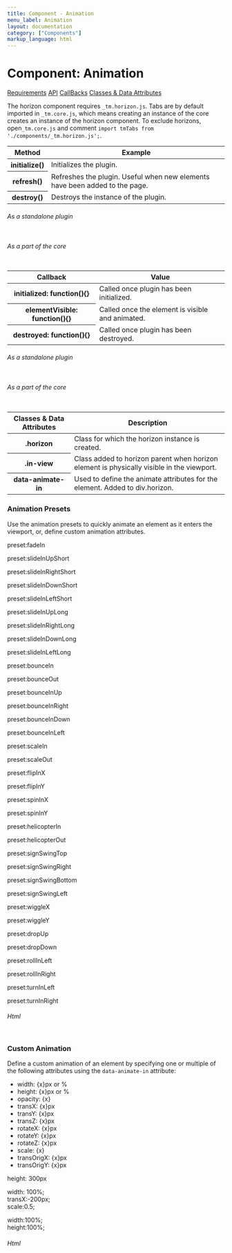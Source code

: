 ```yaml
---
title: Component - Animation
menu_label: Animation
layout: documentation
category: ["Components"]
markup_language: html
---
```


<div class="section-block">
  <div class="row pt-40 pt-md-40">
    <!-- Content Inner -->
    <div class="col w-9/12 w-md-full order-2 content-inner">
      <h1 class="font-light">Component: Animation</h1>
      <div class="tabs rounded">
        <div class="tab-nav button-nav left">
          <a href="#tabs-1-pane-1" class="button border-b border-2 active bg-transparent bg-hover-transparent border-grey-lightest border-hover-grey-lightest color-grey-dark color-hover-grey-darkest border-active-primary color-active-primary">Requirements</a>
          <a href="#tabs-1-pane-2" class="button border-b border-2 bg-transparent bg-hover-transparent border-grey-lightest border-hover-grey-lightest color-grey-dark color-hover-grey-darkest border-active-primary color-active-primary">API</a>
          <a href="#tabs-1-pane-3" class="button border-b border-2 bg-transparent bg-hover-transparent border-grey-lightest border-hover-grey-lightest color-grey-dark color-hover-grey-darkest border-active-primary color-active-primary">CallBacks</a>
          <a href="#tabs-1-pane-4" class="button border-b border-2 bg-transparent bg-hover-transparent border-grey-lightest border-hover-grey-lightest color-grey-dark color-hover-grey-darkest border-active-primary color-active-primary">Classes &amp; Data Attributes</a>
        </div>
        <div class="tab-panes px-0 rounded rounded-sm-b border-transparent">
          <div id="tabs-1-pane-1" class="active animate-in">
            <div class="tab-content">
              <p class="mb-0">The horizon component requires <code class="color-indigo font-bold">_tm.horizon.js</code>. Tabs are by default imported in <code class="color-indigo font-bold">_tm.core.js</code>, which means creating an instance of the core creates an instance of the horizon component. To exclude horizons, open<code class="color-indigo font-bold">_tm.core.js</code> and comment <code class="color-indigo font-bold">import tmTabs from './components/_tm.horizon.js';</code>.</p>
            </div>
          </div>
          <div id="tabs-1-pane-2">
            <div class="tab-content">
              <!-- Classes -->
              <div class="table-scrollable">
                <table class="table size-md mb-0 rounded bg-white">
                  <thead>
                    <tr>
                      <th> Method </th>
                      <th> Example </th>
                    </tr>
                  </thead>
                  <tbody class="font-mono">
                    <tr>
                      <th class="color-indigo">initialize()</th>
                      <td> Initializes the plugin. </td>
                    </tr>
                    <tr>
                      <th class="color-indigo">refresh()</th>
                      <td> Refreshes the plugin. Useful when new elements have been added to the page. </td>
                    </tr>
                    <tr>
                      <th class="color-indigo">destroy()</th>
                      <td> Destroys the instance of the plugin. </td>
                    </tr>
                  </tbody>
                </table>
              </div>
              <!-- Classes End -->
              <!-- code -->
              <h6 class="uppercase">As a standalone plugin</h6>
              <div class="rounded p-20 overflow-y-scroll mb-0 bg-gradient-grey-ultralight border-l border-4 border-solid border-indigo">
                <pre class="m-0 language-js"><code class="inline-block scrolling-touch"><!--let horizon = new tmHorizon('.horizon');
horizon.method();
--></code></pre>
              </div>
              <!-- code -->
              <!-- code -->
              <h6 class="uppercase">As a part of the core</h6>
              <div class="rounded p-20 overflow-y-scroll mb-0 bg-gradient-grey-ultralight border-l border-4 border-solid border-indigo">
                <pre class="m-0 language-js"><code class="inline-block scrolling-touch"><!--timber.horizon.method();
--></code></pre>
              </div>
              <!-- code -->
            </div>
          </div>
          <div id="tabs-1-pane-3">
            <div class="tab-content">
              <!-- Classes -->
              <div class="table-scrollable">
                <table class="table size-md mb-0 rounded bg-white">
                  <thead>
                    <tr>
                      <th> Callback </th>
                      <th> Value </th>
                    </tr>
                  </thead>
                  <tbody class="font-mono">
                    <tr>
                      <th class="color-indigo">initialized: function(){}</th>
                      <td> Called once plugin has been initialized. </td>
                    </tr>
                    <tr>
                      <th class="color-indigo">elementVisible: function(){}</th>
                      <td> Called once the element is visible and animated. </td>
                    </tr>
                    <tr>
                      <th class="color-indigo">destroyed: function(){}</th>
                      <td> Called once plugin has been destroyed. </td>
                    </tr>
                  </tbody>
                </table>
              </div>
              <!-- Classes End -->
              <!-- code -->
              <h6 class="uppercase">As a standalone plugin</h6>
              <div class="rounded p-20 overflow-y-scroll mb-0 bg-gradient-grey-ultralight border-l border-4 border-solid border-indigo">
                <pre class="m-0 language-js"><code class="inline-block scrolling-touch"><!--let horizon = new tmHorizon('.horizon',{
	callback:function(){}
});
--></code></pre>
              </div>
              <!-- code -->
              <!-- code -->
              <h6 class="uppercase">As a part of the core</h6>
              <div class="rounded p-20 overflow-y-scroll mb-0 bg-gradient-grey-ultralight border-l border-4 border-solid border-indigo">
                <pre class="m-0 language-js"><code class="inline-block scrolling-touch"><!--timber.module.horizon.settings.callback = function(){};
--></code></pre>
              </div>
              <!-- code -->
            </div>
          </div>
          <div id="tabs-1-pane-4">
            <div class="tab-content">
              <!-- Classes -->
              <div class="table-scrollable">
                <table class="table size-md mb-0 rounded bg-white">
                  <thead>
                    <tr>
                      <th> Classes &amp; Data Attributes </th>
                      <th> Description </th>
                    </tr>
                  </thead>
                  <tbody class="font-mono">
                    <tr>
                      <th class="color-indigo">.horizon</th>
                      <td> Class for which the horizon instance is created. </td>
                    </tr>
                    <tr>
                      <th class="color-indigo">.in-view</th>
                      <td> Class added to horizon parent when horizon element is physically visible in the viewport. </td>
                    </tr>
                    <tr>
                      <th class="color-indigo">data-animate-in</th>
                      <td> Used to define the animate attributes for the element. Added to div.horizon. </td>
                    </tr>
                  </tbody>
                </table>
              </div>
              <!-- Classes End -->
            </div>
          </div>
        </div>
      </div>
      <!-- Demo Block -->
      <div class="demo-block mt-80">
        <h3 class="font-light">Animation Presets</h3>
        <p>Use the animation presets to quickly animate an element as it enters the viewport, or, define custom animation attributes.</p>
        <div class="row">
          <div class="col w-4/12 center">
            <div class="card h-200 flex items-center rounded bg-grey-dark color-white horizon" data-animate-in="preset:fadeIn;duration:500ms;delay:200ms;" data-threshold="1">
              <div class="mx-auto">
                <p>preset:fadeIn</p>
              </div>
            </div>
          </div>
          <div class="col w-4/12 center">
            <div class="card h-200 flex items-center rounded bg-grey-darkest color-white horizon" data-animate-in="preset:slideInUpShort;duration:500ms;delay:200ms;" data-threshold="1">
              <div class="mx-auto">
                <p>preset:slideInUpShort</p>
              </div>
            </div>
          </div>
          <div class="col w-4/12 center">
            <div class="card h-200 flex items-center rounded bg-grey-dark color-white horizon" data-animate-in="preset:slideInRightShort;duration:500ms;delay:200ms;" data-threshold="1">
              <div class="mx-auto">
                <p>preset:slideInRightShort</p>
              </div>
            </div>
          </div>
        </div>
        <div class="row">
          <div class="col w-4/12 center">
            <div class="card h-200 flex items-center rounded bg-grey-darkest color-white horizon" data-animate-in="preset:slideInDownShort;duration:500ms;delay:200ms;" data-threshold="1">
              <div class="mx-auto">
                <p>preset:slideInDownShort</p>
              </div>
            </div>
          </div>
          <div class="col w-4/12 center">
            <div class="card h-200 flex items-center rounded bg-grey-dark color-white horizon" data-animate-in="preset:slideInLeftShort;duration:500ms;delay:200ms;" data-threshold="1">
              <div class="mx-auto">
                <p>preset:slideInLeftShort</p>
              </div>
            </div>
          </div>
          <div class="col w-4/12 center">
            <div class="card h-200 flex items-center rounded bg-grey-darkest color-white horizon" data-animate-in="preset:slideInUpLong;duration:500ms;delay:200ms;" data-threshold="1">
              <div class="mx-auto">
                <p>preset:slideInUpLong</p>
              </div>
            </div>
          </div>
        </div>
        <div class="row">
          <div class="col w-4/12 center">
            <div class="card h-200 flex items-center rounded bg-grey-dark color-white horizon" data-animate-in="preset:slideInRightLong;duration:500ms;delay:200ms;" data-threshold="1">
              <div class="mx-auto">
                <p>preset:slideInRightLong</p>
              </div>
            </div>
          </div>
          <div class="col w-4/12 center">
            <div class="card h-200 flex items-center rounded bg-grey-darkest color-white horizon" data-animate-in="preset:slideInDownLong;duration:500ms;delay:200ms;" data-threshold="1">
              <div class="mx-auto">
                <p>preset:slideInDownLong</p>
              </div>
            </div>
          </div>
          <div class="col w-4/12 center">
            <div class="card h-200 flex items-center rounded bg-grey-dark color-white horizon" data-animate-in="preset:slideInLeftLong;duration:500ms;delay:200ms;" data-threshold="1">
              <div class="mx-auto">
                <p>preset:slideInLeftLong</p>
              </div>
            </div>
          </div>
        </div>
        <div class="row">
          <div class="col w-4/12 center">
            <div class="card h-200 flex items-center rounded bg-grey-darkest color-white horizon" data-animate-in="preset:bounceIn;duration:500ms;delay:200ms;" data-threshold="1">
              <div class="mx-auto">
                <p>preset:bounceIn</p>
              </div>
            </div>
          </div>
          <div class="col w-4/12 center">
            <div class="card h-200 flex items-center rounded bg-grey-dark color-white horizon" data-animate-in="preset:bounceOut;duration:500ms;delay:200ms;" data-threshold="1">
              <div class="mx-auto">
                <p>preset:bounceOut</p>
              </div>
            </div>
          </div>
          <div class="col w-4/12 center">
            <div class="card h-200 flex items-center rounded bg-grey-darkest color-white horizon" data-animate-in="preset:bounceInUp;duration:500ms;delay:200ms;" data-threshold="1">
              <div class="mx-auto">
                <p>preset:bounceInUp</p>
              </div>
            </div>
          </div>
        </div>
        <div class="row">
          <div class="col w-4/12 center">
            <div class="card h-200 flex items-center rounded bg-grey-dark color-white horizon" data-animate-in="preset:bounceInRight;duration:500ms;delay:200ms;" data-threshold="1">
              <div class="mx-auto">
                <p>preset:bounceInRight</p>
              </div>
            </div>
          </div>
          <div class="col w-4/12 center">
            <div class="card h-200 flex items-center rounded bg-grey-darkest color-white horizon" data-animate-in="preset:bounceInDown;duration:500ms;delay:200ms;" data-threshold="1">
              <div class="mx-auto">
                <p>preset:bounceInDown</p>
              </div>
            </div>
          </div>
          <div class="col w-4/12 center">
            <div class="card h-200 flex items-center rounded bg-grey-dark color-white horizon" data-animate-in="preset:bounceInLeft;duration:500ms;delay:200ms;" data-threshold="1">
              <div class="mx-auto">
                <p>preset:bounceInLeft</p>
              </div>
            </div>
          </div>
        </div>
        <div class="row">
          <div class="col w-4/12 center">
            <div class="card h-200 flex items-center rounded bg-grey-darkest color-white horizon" data-animate-in="preset:scaleIn;duration:500ms;delay:200ms;" data-threshold="1">
              <div class="mx-auto">
                <p>preset:scaleIn</p>
              </div>
            </div>
          </div>
          <div class="col w-4/12 center">
            <div class="card h-200 flex items-center rounded bg-grey-dark color-white horizon" data-animate-in="preset:scaleOut;duration:500ms;delay:200ms;" data-threshold="1">
              <div class="mx-auto">
                <p>preset:scaleOut</p>
              </div>
            </div>
          </div>
          <div class="col w-4/12 center">
            <div class="card h-200 flex items-center rounded bg-grey-darkest color-white horizon" data-animate-in="preset:flipInX;duration:500ms;delay:200ms;" data-threshold="1">
              <div class="mx-auto">
                <p>preset:flipInX</p>
              </div>
            </div>
          </div>
        </div>
        <div class="row">
          <div class="col w-4/12 center">
            <div class="card h-200 flex items-center rounded bg-grey-dark color-white horizon" data-animate-in="preset:flipInY;duration:500ms;delay:200ms;" data-threshold="1">
              <div class="mx-auto">
                <p>preset:flipInY</p>
              </div>
            </div>
          </div>
          <div class="col w-4/12 center">
            <div class="card h-200 flex items-center rounded bg-grey-darkest color-white horizon" data-animate-in="preset:spinInX;duration:500ms;delay:200ms;" data-threshold="1">
              <div class="mx-auto">
                <p>preset:spinInX</p>
              </div>
            </div>
          </div>
          <div class="col w-4/12 center">
            <div class="card h-200 flex items-center rounded bg-grey-dark color-white horizon" data-animate-in="preset:spinInY;duration:500ms;delay:200ms;" data-threshold="1">
              <div class="mx-auto">
                <p>preset:spinInY</p>
              </div>
            </div>
          </div>
        </div>
        <div class="row">
          <div class="col w-4/12 center">
            <div class="card h-200 flex items-center rounded bg-grey-darkest color-white horizon" data-animate-in="preset:helicopterIn;duration:500ms;delay:200ms;" data-threshold="1">
              <div class="mx-auto">
                <p>preset:helicopterIn</p>
              </div>
            </div>
          </div>
          <div class="col w-4/12 center">
            <div class="card h-200 flex items-center rounded bg-grey-dark color-white horizon" data-animate-in="preset:helicopterOut;duration:500ms;delay:200ms;" data-threshold="1">
              <div class="mx-auto">
                <p>preset:helicopterOut</p>
              </div>
            </div>
          </div>
          <div class="col w-4/12 center">
            <div class="card h-200 flex items-center rounded bg-grey-darkest color-white horizon" data-animate-in="preset:signSwingTop;duration:500ms;delay:200ms;" data-threshold="1">
              <div class="mx-auto">
                <p>preset:signSwingTop</p>
              </div>
            </div>
          </div>
        </div>
        <div class="row">
          <div class="col w-4/12 center">
            <div class="card h-200 flex items-center rounded bg-grey-dark color-white horizon" data-animate-in="preset:signSwingRight;duration:500ms;delay:200ms;" data-threshold="1">
              <div class="mx-auto">
                <p>preset:signSwingRight</p>
              </div>
            </div>
          </div>
          <div class="col w-4/12 center">
            <div class="card h-200 flex items-center rounded bg-grey-darkest color-white horizon" data-animate-in="preset:signSwingBottom;duration:500ms;delay:200ms;" data-threshold="1">
              <div class="mx-auto">
                <p>preset:signSwingBottom</p>
              </div>
            </div>
          </div>
          <div class="col w-4/12 center">
            <div class="card h-200 flex items-center rounded bg-grey-dark color-white horizon" data-animate-in="preset:signSwingLeft;duration:500ms;delay:200ms;" data-threshold="1">
              <div class="mx-auto">
                <p>preset:signSwingLeft</p>
              </div>
            </div>
          </div>
        </div>
        <div class="row">
          <div class="col w-4/12 center">
            <div class="card h-200 flex items-center rounded bg-grey-darkest color-white horizon" data-animate-in="preset:wiggleX;duration:500ms;delay:200ms;" data-threshold="1">
              <div class="mx-auto">
                <p>preset:wiggleX</p>
              </div>
            </div>
          </div>
          <div class="col w-4/12 center">
            <div class="card h-200 flex items-center rounded bg-grey-dark color-white horizon" data-animate-in="preset:wiggleY;duration:500ms;delay:200ms;" data-threshold="1">
              <div class="mx-auto">
                <p>preset:wiggleY</p>
              </div>
            </div>
          </div>
          <div class="col w-4/12 center">
            <div class="card h-200 flex items-center rounded bg-grey-darkest color-white horizon" data-animate-in="preset:dropUp;duration:500ms;delay:200ms;" data-threshold="1">
              <div class="mx-auto">
                <p>preset:dropUp</p>
              </div>
            </div>
          </div>
        </div>
        <div class="row">
          <div class="col w-4/12 center">
            <div class="card h-200 flex items-center rounded bg-grey-dark color-white horizon" data-animate-in="preset:dropDown;duration:500ms;delay:200ms;" data-threshold="1">
              <div class="mx-auto">
                <p>preset:dropDown</p>
              </div>
            </div>
          </div>
          <div class="col w-4/12 center">
            <div class="card h-200 flex items-center rounded bg-grey-darkest color-white horizon" data-animate-in="preset:rollInLeft;duration:500ms;delay:200ms;" data-threshold="1">
              <div class="mx-auto">
                <p>preset:rollInLeft</p>
              </div>
            </div>
          </div>
          <div class="col w-4/12 center">
            <div class="card h-200 flex items-center rounded bg-grey-dark color-white horizon" data-animate-in="preset:rollInRight;duration:500ms;delay:200ms;" data-threshold="1">
              <div class="mx-auto">
                <p>preset:rollInRight</p>
              </div>
            </div>
          </div>
        </div>
        <div class="row">
          <div class="col w-4/12 center">
            <div class="card h-200 flex items-center rounded bg-grey-darkest color-white horizon" data-animate-in="preset:turnInLeft;duration:500ms;delay:200ms;" data-threshold="1">
              <div class="mx-auto">
                <p>preset:turnInLeft</p>
              </div>
            </div>
          </div>
          <div class="col w-4/12 center">
            <div class="card h-200 flex items-center rounded bg-grey-dark color-white horizon" data-animate-in="preset:turnInRight;duration:500ms;delay:200ms;" data-threshold="1">
              <div class="mx-auto">
                <p>preset:turnInRight</p>
              </div>
            </div>
          </div>
        </div>
      </div>
      <!-- Demo Block End -->
      <!-- code -->
      <h6 class="uppercase">Html</h6>
      <div class="rounded p-20 overflow-y-scroll mb-0 bg-gradient-grey-ultralight border-l border-4 border-solid border-indigo">
        <pre class="m-0 language-html"><code class="inline-block scrolling-touch"><!--<div class="card h-200 flex items-center rounded bg-grey-dark color-white horizon" data-animate-in="preset:fadeIn;duration:500ms;delay:200ms;" data-threshold="1">
	<div class="mx-auto">
		<p>preset:fadeIn</p>
	</div>
</div>
--></code></pre>
      </div>
      <!-- code -->
      <!-- Demo Block -->
      <div class="demo-block mt-80">
        <h3 class="font-light">Custom Animation</h3>
        <p>Define a custom animation of an element by specifying one or multiple of the following attributes using the <code class="color-indigo font-bold">data-animate-in</code> attribute:</p>
        <ul>
          <li>width: {x}px or %</li>
          <li>height: {x}px or %</li>
          <li>opacity: {x}</li>
          <li>transX: {x}px</li>
          <li>transY: {x}px</li>
          <li>transZ: {x}px</li>
          <li>rotateX: {x}px</li>
          <li>rotateY: {x}px</li>
          <li>rotateZ: {x}px</li>
          <li>scale: {x}</li>
          <li>transOrigX: {x}px</li>
          <li>transOrigY: {x}px</li>
        </ul>
        <div class="p-30 rounded bg-grey-ultralight">
          <div class="row">
            <div class="col w-4/12 center">
              <div class="card rounded size-xl shadow bg-grey-darkest color-white horizon" data-animate-in="height:300px;duration:500ms;delay:200ms;" data-threshold="0">
                <div class="mx-auto">
                  <p>height: 300px</p>
                </div>
              </div>
            </div>
            <div class="col w-4/12 center">
              <div class="card rounded size-xl shadow bg-grey-dark color-white horizon" data-animate-in="transY:-100px;scale:0.5;width:100%;duration:500ms;delay:200ms;easing:easeInOutQuint;" data-threshold="1">
                <div class="mx-auto">
                  <p>width: 100%;<br>transX:-200px;<br>scale:0.5;</p>
                </div>
              </div>
            </div>
            <div class="col w-4/12 center">
              <div class="card rounded size-xl shadow bg-grey-dark color-white horizon" data-animate-in="width:100%;height:100%;duration:500ms;delay:200ms;" data-threshold="1">
                <div class="mx-auto">
                  <p>width:100%;<br>height:100%;</p>
                </div>
              </div>
            </div>
          </div>
        </div>
      </div>
      <!-- Demo Block End -->
      <!-- code -->
      <h6 class="uppercase">Html</h6>
      <div class="rounded p-20 overflow-y-scroll mb-0 bg-gradient-grey-ultralight border-l border-4 border-solid border-indigo">
        <pre class="m-0 language-html"><code class="inline-block scrolling-touch"><!--<div class="card rounded size-xl shadow bg-grey-darkest color-white horizon" data-animate-in="height:300px;duration:500ms;delay:200ms;" data-threshold="1">
	<div class="mx-auto">
		<p>height: 300px</p>
	</div>
</div>
--></code></pre>
      </div>
      <!-- code -->
    </div>
    <!-- Content Inner End -->
		<!-- {{ sidebar }} -->
  </div>
</div>
